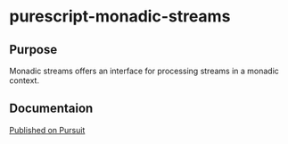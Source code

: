 # purescript-monadic-streams

## Purpose
Monadic streams offers an interface for processing streams in a monadic context.

## Documentaion
[Published on Pursuit](https://pursuit.purescript.org/packages/purescript-monadic-streams/0.0.1)
